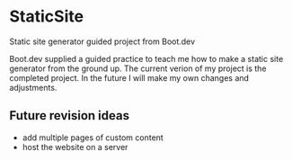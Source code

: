 # StaticSite
Static site generator guided project from Boot.dev 

Boot.dev supplied a guided practice to teach me how to make a static site generator from the ground up.
The current verion of my project is the completed project. In the future I will make my own changes and adjustments.

## Future revision ideas
* add multiple pages of custom content 
* host the website on a server
